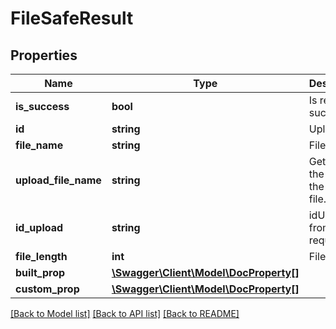 # FileSafeResult

## Properties
Name | Type | Description | Notes
------------ | ------------- | ------------- | -------------
**is_success** | **bool** | Is result success? | [optional] 
**id** | **string** | Upload id. | [optional] 
**file_name** | **string** | File name. | [optional] 
**upload_file_name** | **string** | Gets or sets the name of the upload file. | [optional] 
**id_upload** | **string** | idUpload from request. | [optional] 
**file_length** | **int** | File length. | [optional] 
**built_prop** | [**\Swagger\Client\Model\DocProperty[]**](DocProperty.md) |  | [optional] 
**custom_prop** | [**\Swagger\Client\Model\DocProperty[]**](DocProperty.md) |  | [optional] 

[[Back to Model list]](../../README.md#documentation-for-models) [[Back to API list]](../../README.md#documentation-for-api-endpoints) [[Back to README]](../../README.md)

